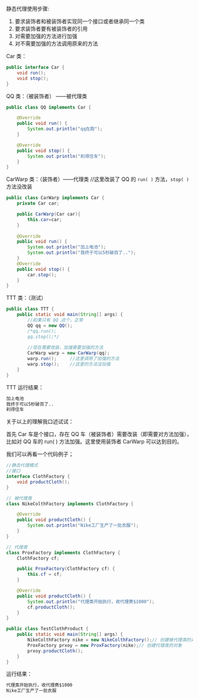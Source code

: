 静态代理使用步骤:

1. 要求装饰者和被装饰者实现同一个接口或者继承同一个类
2. 要求装饰者要有被装饰者的引用
3. 对需要加强的方法进行加强
4. 对不需要加强的方法调用原来的方法





Car 类：

``` java
public interface Car {
	void run();
	void stop();
}
```

QQ 类：（被装饰者） ——被代理类

``` java
public class QQ implements Car {

	@Override
	public void run() {
		System.out.println("qq在跑");
	}

	@Override
	public void stop() {
		System.out.println("刹得住车");
	}
}
```

CarWarp 类：（装饰者）——代理类  //这里改装了 QQ 的 `run( )` 方法，`stop( )` 方法没改装
``` java
public class CarWarp implements Car {
	private Car car;

	public CarWarp(Car car){
		this.car=car;
	}
	
    @Override  
	public void run() {
        System.out.println("加上电池");
        System.out.println("我终于可以5秒破百了..");
	}
	@Override
	public void stop() {
		car.stop();
	}
}
```

TTT 类：（测试）

``` java
public class TTT {
	public static void main(String[] args) {
		//如果只有 QQ 这个，正常
        QQ qq = new QQ();
		/*qq.run();
		qq.stop();*/
		
        //现在需要改装，加强需要加强的方法
		CarWarp warp = new CarWarp(qq);
		warp.run();		//这里调用了加强的方法
		warp.stop();	//这里的方法没加强
	}
}
```

TTT 运行结果：

``` html
加上电池
我终于可以5秒破百了..
刹得住车
```



关于以上的理解我口述试试：

首先 Car 车是个接口，存在 QQ 车（被装饰者）需要改装（即需要对方法加强），比如对 QQ 车的 run( ) 方法加强。这里使用装饰者 CarWarp 可以达到目的。

我们可以再看一个代码例子；

``` java
//静态代理模式
//接口
interface ClothFactory {
    void productCloth();
}

// 被代理类
class NikeColthFactory implements ClothFactory {

    @Override
    public void productCloth() {
        System.out.println("Nike工厂生产了一批衣服");
    }
}

// 代理类
class ProxFactory implements ClothFactory {
    ClothFactory cf;

    public ProxFactory(ClothFactory cf) {
        this.cf = cf;
    }

    @Override
    public void productCloth() {
        System.out.println("代理类开始执行，收代理费$1000");
        cf.productCloth();
    }
}

public class TestClothProduct {
    public static void main(String[] args) {
        NikeColthFactory nike = new NikeColthFactory();// 创建被代理类的对象
        ProxFactory prxoy = new ProxFactory(nike);// 创建代理类的对象
        prxoy.productCloth();
    }
}
```

运行结果：

``` xml
代理类开始执行，收代理费$1000
Nike工厂生产了一批衣服
```

